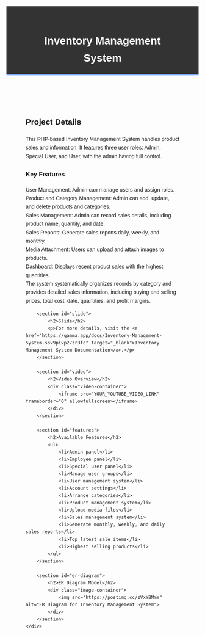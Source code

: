 <!DOCTYPE html>
<html lang="en">
<head>
    <meta charset="UTF-8">
    <meta name="viewport" content="width=device-width, initial-scale=1.0">
    <title>Inventory Management System</title>
    <style>
        body {
            font-family: Arial, sans-serif;
            line-height: 1.6;
        }
        .container {
            width: 80%;
            margin: auto;
            overflow: hidden;
        }
        header {
            background: #333;
            color: #fff;
            padding-top: 30px;
            min-height: 70px;
            border-bottom: #77aaff 3px solid;
        }
        header a {
            color: #fff;
            text-decoration: none;
            text-transform: uppercase;
            font-size: 16px;
        }
        ul {
            padding: 0;
            list-style: none;
        }
        .main {
            padding: 20px;
        }
        .video-container {
            position: relative;
            padding-bottom: 56.25%;
            height: 0;
            overflow: hidden;
            max-width: 100%;
            background: #000;
        }
        .video-container iframe {
            position: absolute;
            top: 0;
            left: 0;
            width: 100%;
            height: 100%;
        }
        .image-container {
            text-align: center;
            margin: 20px 0;
        }
        .image-container img {
            max-width: 100%;
            height: auto;
        }
    </style>
</head>
<body>
    <header>
        <div class="container">
            <h1>Inventory Management System</h1>
        </div>
    </header>
    <div class="container main">
        <section id="project-details">
            <h2>Project Details</h2>
            <p>This PHP-based Inventory Management System handles product sales and information. It features three user roles: Admin, Special User, and User, with the admin having full control.</p>
            <h3>Key Features</h3>
            <ul>
                <li>User Management: Admin can manage users and assign roles.</li>
                <li>Product and Category Management: Admin can add, update, and delete products and categories.</li>
                <li>Sales Management: Admin can record sales details, including product name, quantity, and date.</li>
                <li>Sales Reports: Generate sales reports daily, weekly, and monthly.</li>
                <li>Media Attachment: Users can upload and attach images to products.</li>
                <li>Dashboard: Displays recent product sales with the highest quantities.</li>
                <li>The system systematically organizes records by category and provides detailed sales information, including buying and selling prices, total cost, date, quantities, and profit margins.</li>
            </ul>
        </section>
        
        <section id="slide">
            <h2>Slide</h2>
            <p>For more details, visit the <a href="https://gamma.app/docs/Inventory-Management-System-ssv9pivp27zr3fc" target="_blank">Inventory Management System Documentation</a>.</p>
        </section>
        
        <section id="video">
            <h2>Video Overview</h2>
            <div class="video-container">
                <iframe src="YOUR_YOUTUBE_VIDEO_LINK" frameborder="0" allowfullscreen></iframe>
            </div>
        </section>
        
        <section id="features">
            <h2>Available Features</h2>
            <ul>
                <li>Admin panel</li>
                <li>Employee panel</li>
                <li>Special user panel</li>
                <li>Manage user groups</li>
                <li>User management system</li>
                <li>Account settings</li>
                <li>Arrange categories</li>
                <li>Product management system</li>
                <li>Upload media files</li>
                <li>Sales management system</li>
                <li>Generate monthly, weekly, and daily sales reports</li>
                <li>Top latest sale items</li>
                <li>Highest selling products</li>
            </ul>
        </section>
        
        <section id="er-diagram">
            <h2>ER Diagram Model</h2>
            <div class="image-container">
                <img src="https://postimg.cc/zVxYBMmY" alt="ER Diagram for Inventory Management System">
            </div>
        </section>
    </div>
</body>
</html>


